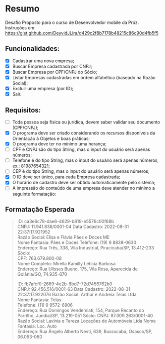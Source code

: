 # Resumo
Desafio Proposto para o curso de Desenvolvedor mobile da Próz.   
Instruções em: https://gist.github.com/DeyvidJLira/d429c2f8b7178b48215c86c90d4fb5f5

## Funcionalidades:

- [x]  Cadastrar uma nova empresa;
- [x] Buscar Empresa cadastrada por CNPJ;
- [x] Buscar Empresa por CPF/CNPJ do Sócio;
- [x] Listar Empresas cadastradas em ordem alfabética (baseado na Razão Social);
- [x] Excluir uma empresa (por ID);
- [x] Sair.

## Requisitos:

- [ ] Toda pessoa seja física ou jurídica, devem saber validar seu documento (CPF/CNPJ);
- [x] O programa deve ser criado considerando os recursos disponíveis da Orientação à Objetos e boas práticas;
- [x] O programa deve ter no mínimo uma herança;
- [ ] CPF e CNPJ são do tipo String, mas o input do usuário será apenas números;
- [ ] Telefone é do tipo String, mas o input do usuário será apenas números, ex.: 81987654321;
- [ ] CEP é do tipo String, mas o input do usuário será apenas números;
- [x] O ID deve ser único, para cada Empresa cadastrada;
- [x] O horário de cadastro deve ser obtido automaticamente pelo sistema;
- [ ] A impressão do conteúdo de uma empresa deve atender no mínimo a seguinte formatação:

## Formatação Esperada


> ID: ca3e6c78-dae6-4629-b819-e5576c00f68b   
> CNPJ: 11.941.838/0001-04 Data Cadastro: 2022-08-31 22:37:17.921952   
> Razão Social: Elisa e Flávia Pães e Doces ME   
> Nome Fantasia: Pães e Doces
> Telefone: (19) 9 8838-0630   
> Endereço: Rua Três, 338, Vila Industrial, Piracicaba/SP, 13.412-233
> Sócio:   
> CPF: 763.679.800-08   
> Nome Completo: Mirella Kamilly Letícia Barbosa   
> Endereço: Rua Ulisses Bueno, 175, Vila Rosa, Aparecida de Goiânia/GO, 74.935-870
>
> ID: fb7afcf0-2669-4e2b-8bd7-72d7456762b0   
> CNPJ: 92.456.516/0001-63  Data Cadastro: 2022-08-31 22:37:17.922076
> Razão Social: Arthur e Andreia Telas Ltda   
> Nome Fantasia: Telas   
> Telefone: (11) 9 9572-6906  
> Endereço: Rua Domingos Vendemiati, 154, Parque Recanto do Parrilho, Jundiaí/SP, 13.219-051
> Sócio:
> CNPJ: 87.009.263/0001-40
> Razão Social: Lavínia e Tereza Locações de Automóveis Ltda
> Nome Fantasia: Loc. Auto   
> Endereço: Rua Ângelo Alberto Nesti, 639, Bussocaba, Osasco/SP, 06.053-060
